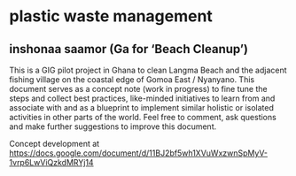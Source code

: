 # plastic waste management


## inshonaa saamor (Ga for ‘Beach Cleanup’)

This is a GIG pilot project in Ghana to clean Langma Beach and the adjacent fishing village on the coastal edge of Gomoa East / Nyanyano.
This document serves as a concept note (work in progress) to fine tune the steps and collect best practices, like-minded initiatives to learn from and associate with and as a blueprint to implement similar holistic or isolated activities in other parts of the world.
Feel free to comment, ask questions and make further suggestions to improve this document.

Concept development at https://docs.google.com/document/d/11BJ2bf5wh1XVuWxzwnSpMyV-1vrp6LwViQzkdMRYj14
